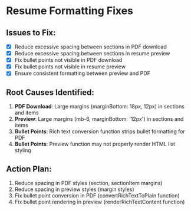 # Resume Formatting Fixes

## Issues to Fix:
- [x] Reduce excessive spacing between sections in PDF download
- [x] Reduce excessive spacing between sections in resume preview
- [x] Fix bullet points not visible in PDF download
- [x] Fix bullet points not visible in resume preview
- [x] Ensure consistent formatting between preview and PDF

## Root Causes Identified:
1. **PDF Download**: Large margins (marginBottom: 18px, 12px) in sections and items
2. **Preview**: Large margins (mb-6, marginBottom: '12px') in sections and items
3. **Bullet Points**: Rich text conversion function strips bullet formatting for PDF
4. **Bullet Points**: Preview function may not properly render HTML list styling

## Action Plan:
1. Reduce spacing in PDF styles (section, sectionItem margins)
2. Reduce spacing in preview styles (margin styles)
3. Fix bullet point conversion in PDF (convertRichTextToPlain function)
4. Fix bullet point rendering in preview (renderRichTextContent function)
